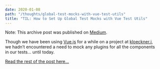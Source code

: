 ```yaml
---
date: 2020-01-08
path: "/thoughts/global-test-mocks-with-vue-test-utils"
title: "TIL: How to Set Up Global Test Mocks with Vue Test Utils"
---
```


Note: This archive post was published on [Medium](https://medium.com).

Though we have been using [Vue.js](https://vuejs.org) for a while on a project
at [kloeckner.i](https://kloeckner-i.com), we hadn’t encountered a need to mock
any plugins for all the components in our tests… until today.

[Read the rest of the post here…](https://medium.com/kloeckner-i/til-how-to-setup-global-mocks-with-vue-test-utils-and-jest-ec0c0eb884b9)
